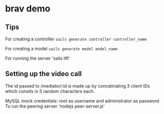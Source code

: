 # brav demo 

## Tips
  For creating a controller
  `sails generate controller controller_name`
  
  For creating a model
  `sails generate model model_name`
  
  For running the server
  'sails lift'
  
## Setting up the video call
The id passed to /mediator/:id is made up by concatinating 3 client IDs which consits in 5 random characters each.

 MySQL mock credentials: root as username and administrator as password
 To run the peering server 
 'nodejs peer-server.js'

